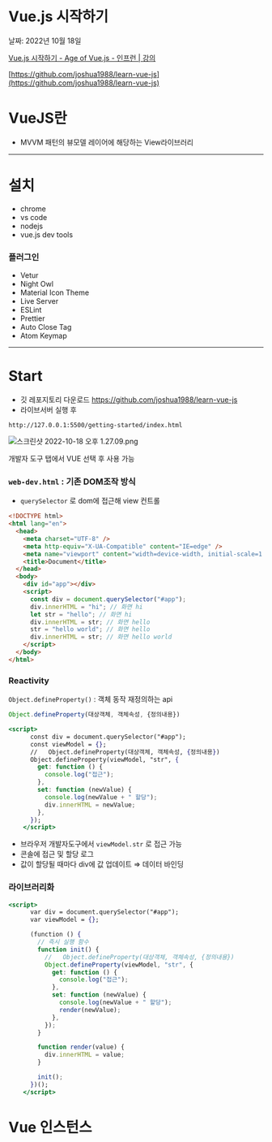 # Vue.js 시작하기

날짜: 2022년 10월 18일

[Vue.js 시작하기 - Age of Vue.js - 인프런 | 강의](https://www.inflearn.com/course/age-of-vuejs/dashboard)

[https://github.com/joshua1988/learn-vue-js](https://github.com/joshua1988/learn-vue-js)

# VueJS란

- MVVM 패턴의 뷰모델 레이어에 해당하는 View라이브러리

---

# 설치

- chrome
- vs code
- nodejs
- vue.js dev tools

### 플러그인

- Vetur
- Night Owl
- Material Icon Theme
- Live Server
- ESLint
- Prettier
- Auto Close Tag
- Atom Keymap

---

# Start

- 깃 레포지토리 다운로드 https://github.com/joshua1988/learn-vue-js
- 라이브서버 실행 후

`http://127.0.0.1:5500/getting-started/index.html`

![스크린샷 2022-10-18 오후 1.27.09.png](Vue%20js%20%E1%84%89%E1%85%B5%E1%84%8C%E1%85%A1%E1%86%A8%E1%84%92%E1%85%A1%E1%84%80%E1%85%B5%20ef4fe25357a542ccb34d6cd53a9c2b31/%25E1%2584%2589%25E1%2585%25B3%25E1%2584%258F%25E1%2585%25B3%25E1%2584%2585%25E1%2585%25B5%25E1%2586%25AB%25E1%2584%2589%25E1%2585%25A3%25E1%2586%25BA_2022-10-18_%25E1%2584%258B%25E1%2585%25A9%25E1%2584%2592%25E1%2585%25AE_1.27.09.png)

개발자 도구 탭에서 VUE 선택 후 사용 가능

### `web-dev.html` : 기존 DOM조작 방식

- `querySelector` 로 dom에 접근해 view 컨트롤

```html
<!DOCTYPE html>
<html lang="en">
  <head>
    <meta charset="UTF-8" />
    <meta http-equiv="X-UA-Compatible" content="IE=edge" />
    <meta name="viewport" content="width=device-width, initial-scale=1.0" />
    <title>Document</title>
  </head>
  <body>
    <div id="app"></div>
    <script>
      const div = document.querySelector("#app");
      div.innerHTML = "hi"; // 화면 hi
      let str = "hello"; // 화면 hi
      div.innerHTML = str; // 화면 hello
      str = "hello world"; // 화면 hello
      div.innerHTML = str; // 화면 hello world
    </script>
  </body>
</html>
```

### Reactivity

`Object.defineProperty()` : 객체 동작 재정의하는 api

```jsx
Object.defineProperty(대상객체, 객체속성, {정의내용})
```

```jsx
<script>
      const div = document.querySelector("#app");
      const viewModel = {};
      //   Object.defineProperty(대상객체, 객체속성, {정의내용})
      Object.defineProperty(viewModel, "str", {
        get: function () {
          console.log("접근");
        },
        set: function (newValue) {
          console.log(newValue + " 할당");
          div.innerHTML = newValue;
        },
      });
    </script>
```

- 브라우저 개발자도구에서 `viewModel.str` 로 접근 가능
- 콘솔에 접근 및 할당 로그
- 값이 할당될 때마다 div에 값 업데이트 ⇒ 데이터 바인딩

### 라이브러리화

```jsx
<script>
      var div = document.querySelector("#app");
      var viewModel = {};

      (function () {
        // 즉시 실행 함수
        function init() {
          //   Object.defineProperty(대상객체, 객체속성, {정의내용})
          Object.defineProperty(viewModel, "str", {
            get: function () {
              console.log("접근");
            },
            set: function (newValue) {
              console.log(newValue + " 할당");
              render(newValue);
            },
          });
        }

        function render(value) {
          div.innerHTML = value;
        }

        init();
      })();
    </script>
```

# Vue 인스턴스